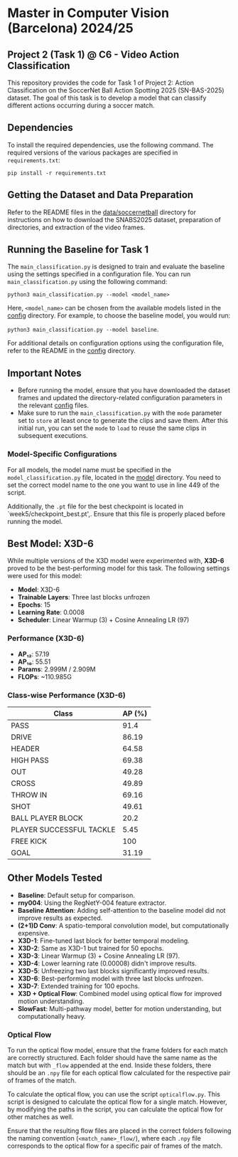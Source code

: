 # Master in Computer Vision (Barcelona) 2024/25
## Project 2 (Task 1) @ C6 - Video Action Classification

This repository provides the code for Task 1 of Project 2: Action Classification on the SoccerNet Ball Action Spotting 2025 (SN-BAS-2025) dataset. The goal of this task is to develop a model that can classify different actions occurring during a soccer match.

## Dependencies

To install the required dependencies, use the following command. The required versions of the various packages are specified in `requirements.txt`:

```
pip install -r requirements.txt
```

## Getting the Dataset and Data Preparation

Refer to the README files in the [data/soccernetball](data/soccernetball) directory for instructions on how to download the SNABS2025 dataset, preparation of directories, and extraction of the video frames.

## Running the Baseline for Task 1

The `main_classification.py` is designed to train and evaluate the baseline using the settings specified in a configuration file. You can run `main_classification.py` using the following command:


```
python3 main_classification.py --model <model_name>
```


Here, `<model_name>` can be chosen from the available models listed in the [config](config/) directory. For example, to choose the baseline model, you would run:

`python3 main_classification.py --model baseline`.

For additional details on configuration options using the configuration file, refer to the README in the [config](config/) directory.

## Important Notes

- Before running the model, ensure that you have downloaded the dataset frames and updated the directory-related configuration parameters in the relevant [config](config/) files.
- Make sure to run the `main_classification.py` with the `mode` parameter set to `store` at least once to generate the clips and save them. After this initial run, you can set the `mode` to `load` to reuse the same clips in subsequent executions.
  
### Model-Specific Configurations

For all models, the model name must be specified in the `model_classification.py` file, located in the [model](model/) directory. You need to set the correct model name to the one you want to use in line 449 of the script.


Additionally, the `.pt` file for the best checkpoint is located in `week5/checkpoint_best.pt',. Ensure that this file is properly placed before running the model.

## Best Model: X3D-6

While multiple versions of the X3D model were experimented with, **X3D-6** proved to be the best-performing model for this task. The following settings were used for this model:

- **Model**: X3D-6
- **Trainable Layers**: Three last blocks unfrozen
- **Epochs**: 15
- **Learning Rate**: 0.0008
- **Scheduler**: Linear Warmup (3) + Cosine Annealing LR (97)

### Performance (X3D-6)

- **AP₁₂**: 57.19
- **AP₁₀**: 55.51
- **Params**: 2.999M / 2.909M
- **FLOPs**: ~110.985G

### Class-wise Performance (X3D-6)
| Class                    | AP (%) |
|--------------------------|--------|
| PASS                     | 91.4   |
| DRIVE                    | 86.19  |
| HEADER                   | 64.58  |
| HIGH PASS                | 69.38  |
| OUT                      | 49.28  |
| CROSS                    | 49.89  |
| THROW IN                 | 69.16  |
| SHOT                     | 49.61  |
| BALL PLAYER BLOCK        | 20.2   |
| PLAYER SUCCESSFUL TACKLE | 5.45   |
| FREE KICK                | 100    |
| GOAL                     | 31.19  |

## Other Models Tested

- **Baseline**: Default setup for comparison.
- **rny004**: Using the RegNetY-004 feature extractor.
- **Baseline Attention**: Adding self-attention to the baseline model did not improve results as expected.
- **(2+1)D Conv**: A spatio-temporal convolution model, but computationally expensive.
- **X3D-1**: Fine-tuned last block for better temporal modeling.
- **X3D-2**: Same as X3D-1 but trained for 50 epochs.
- **X3D-3**: Linear Warmup (3) + Cosine Annealing LR (97).
- **X3D-4**: Lower learning rate (0.00008) didn't improve results.
- **X3D-5**: Unfreezing two last blocks significantly improved results.
- **X3D-6**: Best-performing model with three last blocks unfrozen.
- **X3D-7**: Extended training for 100 epochs.
- **X3D + Optical Flow**: Combined model using optical flow for improved motion understanding.
- **SlowFast**: Multi-pathway model, better for motion understanding, but computationally heavy.

### Optical Flow

To run the optical flow model, ensure that the frame folders for each match are correctly structured. Each folder should have the same name as the match but with `_flow` appended at the end. Inside these folders, there should be an `.npy` file for each optical flow calculated for the respective pair of frames of the match.

To calculate the optical flow, you can use the script `opticalflow.py`. This script is designed to calculate the optical flow for a single match. However, by modifying the paths in the script, you can calculate the optical flow for other matches as well.

Ensure that the resulting flow files are placed in the correct folders following the naming convention (`<match_name>_flow/`), where each `.npy` file corresponds to the optical flow for a specific pair of frames of the match.


